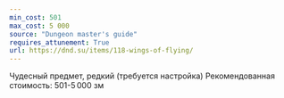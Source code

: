 ```yaml
---
min_cost: 501
max_cost: 5 000
source: "Dungeon master's guide"
requires_attunement: True
url: https://dnd.su/items/118-wings-of-flying/
---
```


Чудесный предмет, редкий (требуется настройка)
Рекомендованная стоимость: 501-5 000 зм